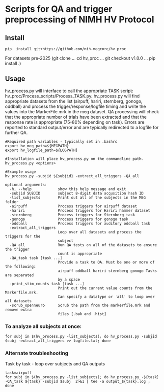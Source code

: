 # Scripts for QA and trigger preprocessing of NIMH HV Protocol

## Install 
```
pip  install git+https://github.com/nih-megcore/hv_proc
```
For datasets pre-2025 (git clone ... cd hv_proc ... git checkout v1.0.0 ... pip install .)

## Usage
hv_process.py will interface to call the appropriate TASK script: hv_proc/Process_scripts/Process_TASK.py.
hv_process.py will find appropriate datasets from the list (airpuff, hariri, sternberg, gonogo, oddball)
and process the trigger/response/logfile timing and write the values into the MarkerFile.mrk in the meg dataset.
QA processing will check that the appropriate number of trials have been extracted and that the response
rate is appropriate (75-80% depending on task).  Errors are reported to standard output/error and are typically redirected to a logfile for further QA.  
```
#Required path variables - typically set in .bashrc
export hv_meg_path=${MEGPATH}
export hv_logfile_path=${LOGPATH}

#Installation will place hv_process.py on the commandline path. 
hv_process.py <options>

#Example usage
hv_process.py -subjid ${subjid} -extract_all_triggers -QA_all

optional arguments:
  -h, --help            show this help message and exit
  -subjid SUBJID        subject 8-digit data acqusition hash ID
  -list_subjects        Print out all of the subjects in the MEG folder
  -airpuff              Process triggers for airpuff dataset
  -hariri               Process triggers for Hariri hammer dataset
  -sternberg            Process triggers for Sternberg task
  -gonogo               Process triggers for gonogo task
  -oddball              Process triggers for auditory oddball task
  -extract_all_triggers
                        Loop over all datasets and process the triggers for the
                        subject
  -QA_all               Run QA tests on all of the datasets to ensure the trigger
                        count is appropriate
  -QA_task task [task ...]
                        Provide a task to QA. Must be one or more of the following:
                        airpuff oddball hariri sternberg gonogo Tasks are separated
                        by a space
  -print_stim_counts task [task ...]
                        Print out the current value counts from the Markerfile.mrk.
                        Can specify a datatype or 'all' to loop over all datasets
  -scrub_openneuro      Scrub the path from the markerfile.mrk and remove extra
                        files [.bak and .hist]

```
### To analyze all subjects at once:
```
for subj in $(hv_process.py -list_subjects); do hv_process.py -subjid $subj -extract_all_triggers >> logfile.txt; done
```
### Alternate troubleshooting
Task by task - loop over subjects and QA outputs
```
task=airpuff
for subj in $(hv_process.py -list_subjects); do hv_process.py -${task} -QA_task ${task} -subjid $subj  2>&1 | tee -a output_${task}.log ; done 
```
